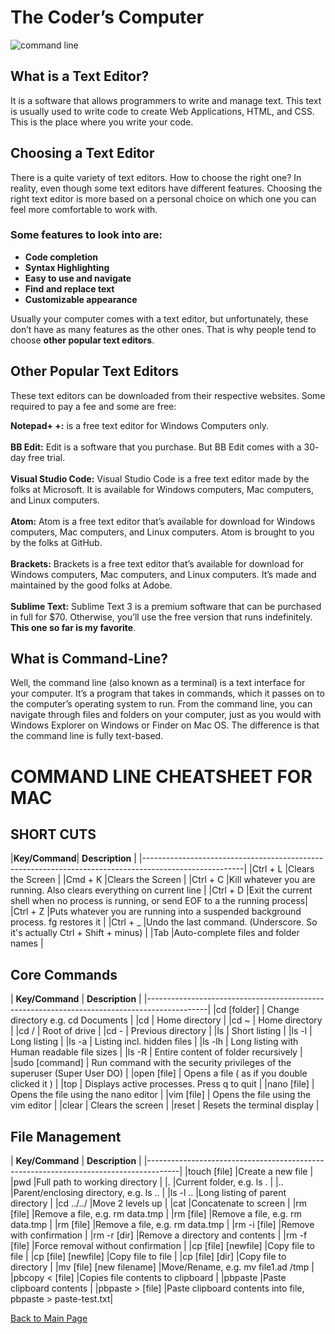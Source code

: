 # The Coder’s Computer

![command line](https://encrypted-tbn0.gstatic.com/images?q=tbn:ANd9GcSlsdtcIglAIZihdz2fn6VBMGHA-kx2knmuzfrpEc7HXNYaM4j8YQ&s "Command Line Logo")

## What is a Text Editor?
It is a software that allows programmers to write and manage text. This text is usually used to write code to create Web Applications, HTML, and CSS. This is the place where you write your code.

## Choosing a Text Editor
There is a quite variety of text editors. How to choose the right one? In reality, even though some text editors have different features. Choosing the right text editor is more based on a personal choice on which one you can feel more comfortable to work with.

### Some features to look into are:
+ **Code completion**
+ **Syntax Highlighting**
+ **Easy to use and navigate**
+ **Find and replace text**
+ **Customizable appearance**

Usually your computer comes with a text editor, but unfortunately, these don’t have as many features as the other ones. That is why people tend to choose **other popular text editors**.

## Other Popular Text Editors
These text editors can be downloaded from their respective websites. Some required to pay a fee and some are free:

**Notepad+ +:** is a free text editor for Windows Computers only.<br />
<br />
**BB Edit:** Edit is a software that you purchase. But BB Edit comes with a 30- day free trial.<br />
<br />
**Visual Studio Code:** Visual Studio Code is a free text editor made by the folks at Microsoft. It is available for Windows computers, Mac computers, and Linux computers.<br />
<br />
**Atom:** Atom is a free text editor that’s available for download for Windows computers, Mac computers, and Linux computers. Atom is brought to you by the folks at GitHub.<br />
<br />
**Brackets:** Brackets is a free text editor that’s available for download for Windows computers, Mac computers, and Linux computers. It’s made and maintained by the good folks at Adobe. <br />
<br />
**Sublime Text:** Sublime Text 3 is a premium software that can be purchased in full for $70. Otherwise, you’ll use the free version that runs indefinitely. **This one so far is my favorite**.

## What is Command-Line?
Well, the command line (also known as a terminal) is a text interface for your computer. It’s a program that takes in commands, which it passes on to the computer’s operating system to run.
From the command line, you can navigate through files and folders on your computer, just as you would with Windows Explorer on Windows or Finder on Mac OS. The difference is that the command line is fully text-based.

# COMMAND LINE CHEATSHEET FOR MAC

## SHORT CUTS

|__Key/Command__|                     __Description__                                                   |
|-------------------------------------------------------------------------------------------------------|
|Ctrl + L	      |Clears the Screen                                                                      |
|Cmd + K	      |Clears the Screen                                                                      |
|Ctrl + C	      |Kill whatever you are running. Also clears everything on current line                  |
|Ctrl + D	      |Exit the current shell when no process is running, or send EOF to a the running process|
|Ctrl + Z	      |Puts whatever you are running into a suspended background process. fg restores it      |
|Ctrl + _	      |Undo the last command. (Underscore. So it's actually Ctrl + Shift + minus)             |
|Tab	          |Auto-complete files and folder names                                                   |

## Core Commands

| __Key/Command__ |                     __Description__                                       |
|---------------------------------------------------------------------------------------------|
|cd [folder]	    | Change directory e.g. cd Documents                                        |
|cd	              | Home directory                                                            |
|cd ~	            | Home directory                                                            |
|cd /   	        | Root of drive                                                             |
|cd -	            | Previous directory                                                        |
|ls	              | Short listing                                                             |
|ls -l	          | Long listing                                                              |
|ls -a	          | Listing incl. hidden files                                                |
|ls -lh	          | Long listing with Human readable file sizes                               |
|ls -R	          | Entire content of folder recursively                                      |
|sudo [command]	  | Run command with the security privileges of the superuser (Super User DO) |
|open [file]	    | Opens a file ( as if you double clicked it )                              |
|top	            | Displays active processes. Press q to quit                                |
|nano [file]	    | Opens the file using the nano editor                                      |
|vim [file]	      | Opens the file using the vim editor                                       |
|clear	          | Clears the screen                                                         |
|reset	          | Resets the terminal display                                               |

## File Management

| __Key/Command__         |                     __Description__                        |
|--------------------------------------------------------------------------------------|
|touch [file]	            |Create a new file                                           |
|pwd	                    |Full path to working directory                              |
|.	                      |Current folder, e.g. ls .                                   |
|..	                      |Parent/enclosing directory, e.g. ls ..                      |
|ls -l ..       	        |Long listing of parent directory                            |
|cd ../../	              |Move 2 levels up                                            |
|cat	                    |Concatenate to screen                                       |
|rm [file]	              |Remove a file, e.g. rm data.tmp                             |
|rm [file]	              |Remove a file, e.g. rm data.tmp                             |
|rm [file]	              |Remove a file, e.g. rm data.tmp                             |
|rm -i [file]	            |Remove with confirmation                                    |
|rm -r [dir]	            |Remove a directory and contents                             |
|rm -f [file]	            |Force removal without confirmation                          |
|cp [file] [newfile]      |Copy file to file                                           |
|cp [file] [newfile]	    |Copy file to file                                           |
|cp [file] [dir]	        |Copy file to directory                                      |
|mv [file] [new filename] |Move/Rename, e.g. mv file1.ad /tmp                          |
|pbcopy < [file]	        |Copies file contents to clipboard                           |
|pbpaste	                |Paste clipboard contents                                    |
|pbpaste > [file]	        |Paste clipboard contents into file, pbpaste > paste-test.txt|

[Back to Main Page](https://daesystephens.github.io/learning-journal)
